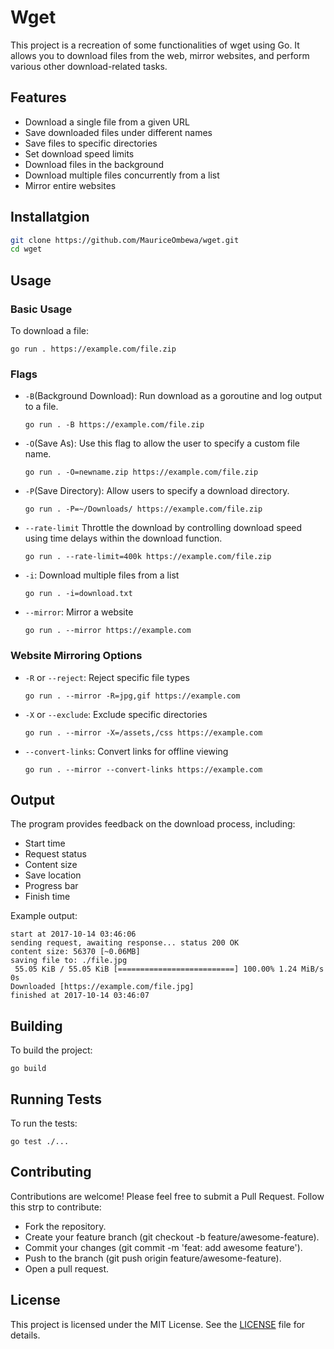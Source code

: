 # Wget

This project is a recreation of some functionalities of wget using Go. It allows you to download files from the web, mirror websites, and perform various other download-related tasks.

## Features

- Download a single file from a given URL
- Save downloaded files under different names
- Save files to specific directories
- Set download speed limits
- Download files in the background
- Download multiple files concurrently from a list
- Mirror entire websites
## Installatgion
```sh
git clone https://github.com/MauriceOmbewa/wget.git
cd wget
```
## Usage

### Basic Usage

To download a file:

```
go run . https://example.com/file.zip
```

### Flags

- `-B`(Background Download): Run download as a goroutine and log output to a file.
  ```
  go run . -B https://example.com/file.zip
  ```

- `-O`(Save As): Use this flag to allow the user to specify a custom file name.
  ```
  go run . -O=newname.zip https://example.com/file.zip
  ```

- `-P`(Save Directory): Allow users to specify a download directory.
  ```
  go run . -P=~/Downloads/ https://example.com/file.zip
  ```

- `--rate-limit` Throttle the download by controlling download speed using time delays within the download function.
  ```
  go run . --rate-limit=400k https://example.com/file.zip
  ```

- `-i`: Download multiple files from a list
  ```
  go run . -i=download.txt
  ```

- `--mirror`: Mirror a website
  ```
  go run . --mirror https://example.com
  ```

### Website Mirroring Options

- `-R` or `--reject`: Reject specific file types
  ```
  go run . --mirror -R=jpg,gif https://example.com
  ```

- `-X` or `--exclude`: Exclude specific directories
  ```
  go run . --mirror -X=/assets,/css https://example.com
  ```

- `--convert-links`: Convert links for offline viewing
  ```
  go run . --mirror --convert-links https://example.com
  ```

## Output

The program provides feedback on the download process, including:

- Start time
- Request status
- Content size
- Save location
- Progress bar
- Finish time

Example output:

```
start at 2017-10-14 03:46:06
sending request, awaiting response... status 200 OK
content size: 56370 [~0.06MB]
saving file to: ./file.jpg
 55.05 KiB / 55.05 KiB [==========================] 100.00% 1.24 MiB/s 0s
Downloaded [https://example.com/file.jpg]
finished at 2017-10-14 03:46:07
```

## Building

To build the project:

```
go build
```

## Running Tests

To run the tests:

```
go test ./...
```

## Contributing

Contributions are welcome! Please feel free to submit a Pull Request.
Follow this strp to contribute:

- Fork the repository.
- Create your feature branch (git checkout -b feature/awesome-feature).
- Commit your changes (git commit -m 'feat: add awesome feature').
- Push to the branch (git push origin feature/awesome-feature).
- Open a pull request.

## License

This project is licensed under the MIT License. See the [LICENSE](./LICENSE) file for details.